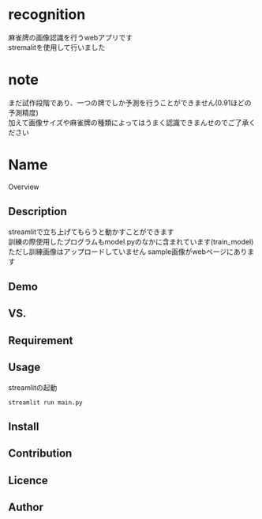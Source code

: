 # recognition
麻雀牌の画像認識を行うwebアプリです  
stremalitを使用して行いました  

# note
まだ試作段階であり、一つの牌でしか予測を行うことができません(0.91ほどの予測精度)  
加えて画像サイズや麻雀牌の種類によってはうまく認識できまんせのでご了承ください  

Name
====

Overview

## Description
streamlitで立ち上げてもらうと動かすことができます  
訓練の際使用したプログラムもmodel.pyのなかに含まれています(train_model)  
ただし訓練画像はアップロードしていません
sample画像がwebページにあります

## Demo

## VS. 

## Requirement

## Usage  
streamlitの起動  
```
streamlit run main.py
```

## Install

## Contribution

## Licence


## Author
